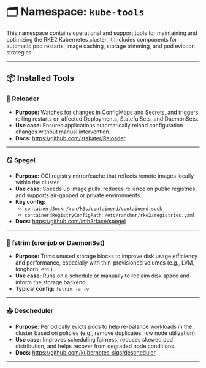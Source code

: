 # 🗂️ Namespace: `kube-tools`

This namespace contains operational and support tools for maintaining and optimizing the RKE2 Kubernetes cluster. It includes components for automatic pod restarts, image caching, storage trimming, and pod eviction strategies.

---

## 📦 Installed Tools

### 🔁 Reloader
- **Purpose:** Watches for changes in ConfigMaps and Secrets, and triggers rolling restarts on affected Deployments, StatefulSets, and DaemonSets.
- **Use case:** Ensures applications automatically reload configuration changes without manual intervention.
- **Docs:** https://github.com/stakater/Reloader

---

### 🪞 Spegel
- **Purpose:** OCI registry mirror/cache that reflects remote images locally within the cluster.
- **Use case:** Speeds up image pulls, reduces reliance on public registries, and supports air-gapped or private environments.
- **Key config:**
  - `containerdSock`: `/run/k3s/containerd/containerd.sock`
  - `containerdRegistryConfigPath`: `/etc/rancher/rke2/registries.yaml`
- **Docs:** https://github.com/inth3rface/spegel

---

### 🧹 fstrim (cronjob or DaemonSet)
- **Purpose:** Trims unused storage blocks to improve disk usage efficiency and performance, especially with thin-provisioned volumes (e.g., LVM, longhorn, etc.).
- **Use case:** Runs on a schedule or manually to reclaim disk space and inform the storage backend.
- **Typical config:** `fstrim -a -v`

---

### 📤 Descheduler
- **Purpose:** Periodically evicts pods to help re-balance workloads in the cluster based on policies (e.g., remove duplicates, low node utilization).
- **Use case:** Improves scheduling fairness, reduces skewed pod distribution, and helps recover from degraded node conditions.
- **Docs:** https://github.com/kubernetes-sigs/descheduler

---

